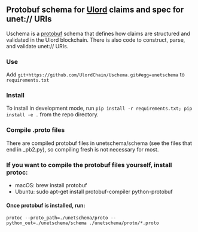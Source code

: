 ## Protobuf schema for [Ulord](https://ulord.one) claims and spec for unet:// URIs
Uschema is a [protobuf](https://github.com/google/protobuf) schema that defines how claims are structured and validated in the Ulord blockchain.
There is also code to construct, parse, and validate unet:// URIs.

### Use
Add `git+https://github.com/UlordChain/Uschema.git#egg=unetschema` to `requirements.txt`

### Install
To install in development mode, run `pip install -r requirements.txt; pip install -e .` from the repo directory.

### Compile .proto files
There are compiled protobuf files in unetschema/schema (see the files that end in _pb2.py), so compiling fresh is not necessary for most.

### If you want to compile the protobuf files yourself, install protoc:

- macOS: brew install protobuf
- Ubuntu: sudo apt-get install protobuf-compiler python-protobuf

#### Once protobuf is installed, run:
`protoc --proto_path=./unetschema/proto --python_out=./unetschema/schema ./unetschema/proto/*.proto`
